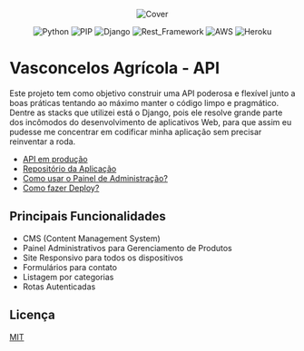 <p align="center">
  <img src="https://ricco-storage.s3.sa-east-1.amazonaws.com/vasconcelos-cover's/vasconcelos-api.png" alt="Cover">
</p>

<p align="center">
  <img src="https://img.shields.io/badge/Python-FFD43B?style=for-the-badge&logo=python&logoColor=blue" alt="Python">
  <img src="https://img.shields.io/badge/pypi-3775A9?style=for-the-badge&logo=pypi&logoColor=white" alt="PIP">
  <img src="https://img.shields.io/badge/Django-092E20?style=for-the-badge&logo=django&logoColor=green" alt="Django">
  <img src="https://img.shields.io/badge/django%20rest-ff1709?style=for-the-badge&logo=django&logoColor=white" alt="Rest_Framework">
  <img src="https://img.shields.io/badge/Amazon_AWS-FF9900?style=for-the-badge&logo=amazonaws&logoColor=white" alt="AWS">
  <img src="https://img.shields.io/badge/Heroku-430098?style=for-the-badge&logo=heroku&logoColor=white" alt="Heroku">
</p>

# Vasconcelos Agrícola - API

Este projeto tem como objetivo construir uma API poderosa e flexível
junto a boas práticas tentando ao máximo manter o código limpo e pragmático.
Dentre as stacks que utilizei está o Django, pois ele resolve grande parte dos incômodos do desenvolvimento de aplicativos Web, para que assim eu pudesse me concentrar em codificar minha aplicação sem precisar reinventar a roda.

- [API em produção](https://vasconcelos-api.herokuapp.com/)
- [Repositório da Aplicação](https://github.com/rafaeelricco/vasconcelos-agricola)
- [Como usar o Painel de Administração?](https://youtu.be/OdxSgxRd3JM)
- [Como fazer Deploy?](https://github.com/rafaeelricco/django-deploy)

## Principais Funcionalidades

- CMS (Content Management System)
- Painel Administrativos para Gerenciamento de Produtos
- Site Responsivo para todos os dispositivos
- Formulários para contato
- Listagem por categorias
- Rotas Autenticadas

## Licença

[MIT](https://github.com/rafaeelricco/vasconcelos-api/blob/add-license-1/LICENSE)
